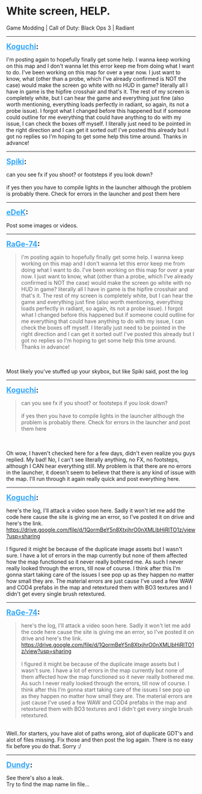 # White screen, HELP.
Game Modding | Call of Duty: Black Ops 3 | Radiant

---
<strong style="font-size: 1.4em;"><span style="text-decoration: underline;text-decoration-color: #34a7f9;"><span style="color:#34a7f9;">Koguchi</span></span>:</strong>

<p>I&#39;m posting again to hopefully finally get some help. I wanna keep working on this map and I don&#39;t wanna let this error keep me from doing what I want to do. I&#39;ve been working on this map for over a year now. I just want to know, what (other than a probe, which I&#39;ve already confirmed is NOT the case) would make the screen go white with no HUD in game? literally all I have in game is the hipfire crosshair and that&#39;s it. The rest of my screen is completely white,  but I can hear the game and everything just fine (also worth mentioning, everything loads perfectly in radiant, so again, its not a probe issue). I forgot what I changed before this happened but if someone could outline for me everything that could have anything to do with my issue, I can check the boxes off myself. I literally just need to be pointed in the right direction and I can get it sorted out! I&#39;ve posted this already but I got no replies so I&#39;m hoping to get some help this time around. Thanks in advance!</p>

---
<strong style="font-size: 1.4em;"><span style="text-decoration: underline;text-decoration-color: #34a7f9;"><span style="color:#34a7f9;">Spiki</span></span>:</strong>

<p>can you see fx if you shoot? or footsteps if you look down?<br /><br />if yes then you have to compile lights in the launcher although the problem is probably there. Check for errors in the launcher and post them here</p>

---
<strong style="font-size: 1.4em;"><span style="text-decoration: underline;text-decoration-color: #34a7f9;"><span style="color:#34a7f9;">eDeK</span></span>:</strong>

<p>Post some images or videos.</p>

---
<strong style="font-size: 1.4em;"><span style="text-decoration: underline;text-decoration-color: #34a7f9;"><span style="color:#34a7f9;">RaGe-74</span></span>:</strong>

<p><blockquote>I&#39;m posting again to hopefully finally get some help. I wanna keep working on this map and I don&#39;t wanna let this error keep me from doing what I want to do. I&#39;ve been working on this map for over a year now. I just want to know, what (other than a probe, which I&#39;ve already confirmed is NOT the case) would make the screen go white with no HUD in game? literally all I have in game is the hipfire crosshair and that&#39;s it. The rest of my screen is completely white,  but I can hear the game and everything just fine (also worth mentioning, everything loads perfectly in radiant, so again, its not a probe issue). I forgot what I changed before this happened but if someone could outline for me everything that could have anything to do with my issue, I can check the boxes off myself. I literally just need to be pointed in the right direction and I can get it sorted out! I&#39;ve posted this already but I got no replies so I&#39;m hoping to get some help this time around. Thanks in advance!<br /></blockquote><br /><br />Most likely you&#39;ve stuffed up your skybox, but like Spiki said, post the log</p>

---
<strong style="font-size: 1.4em;"><span style="text-decoration: underline;text-decoration-color: #34a7f9;"><span style="color:#34a7f9;">Koguchi</span></span>:</strong>

<p><blockquote>can you see fx if you shoot? or footsteps if you look down?<br /><br />if yes then you have to compile lights in the launcher although the problem is probably there. Check for errors in the launcher and post them here<br /></blockquote><br /><br />Oh wow, I haven&#39;t checked here for a few days, didn&#39;t even realize you guys replied. My bad! No, I can&#39;t see literally anything, no FX, no footsteps, although I CAN hear everything still. My problem is that there are no errors in the launcher, it doesn&#39;t seem to believe that there is any kind of issue with the map. I&#39;ll run through it again really quick and post everything here.</p>

---
<strong style="font-size: 1.4em;"><span style="text-decoration: underline;text-decoration-color: #34a7f9;"><span style="color:#34a7f9;">Koguchi</span></span>:</strong>

<p>here&#39;s the log, I&#39;ll attack a video soon here. Sadly it won&#39;t let me add the code here cause the site is giving me an error, so I&#39;ve posted it on drive and here&#39;s the link.<br /><a href="https://drive.google.com/file/d/1QormBeY5n8XtxjhrO0nXMLlbHiRlTO1z/view?usp=sharing">https://drive.google.com/file/d/1QormBeY5n8XtxjhrO0nXMLlbHiRlTO1z/view?usp=sharing</a><br /><br />I figured it might be because of the duplicate image assets but I wasn&#39;t sure. I have a lot of errors in the map currently but none of them affected how the map functioned so it never really bothered me. As such I never really looked through the errors, till now of course. I think after this I&#39;m gonna start taking care of the issues I see pop up as they happen no matter how small they are. The material errors are just cause I&#39;ve used a few WAW and COD4 prefabs in the map and retextured them with BO3 textures and I didn&#39;t get every single brush retextured.</p>

---
<strong style="font-size: 1.4em;"><span style="text-decoration: underline;text-decoration-color: #34a7f9;"><span style="color:#34a7f9;">RaGe-74</span></span>:</strong>

<p><blockquote>here&#39;s the log, I&#39;ll attack a video soon here. Sadly it won&#39;t let me add the code here cause the site is giving me an error, so I&#39;ve posted it on drive and here&#39;s the link.<br /><a href="https://drive.google.com/file/d/1QormBeY5n8XtxjhrO0nXMLlbHiRlTO1z/view?usp=sharing">https://drive.google.com/file/d/1QormBeY5n8XtxjhrO0nXMLlbHiRlTO1z/view?usp=sharing</a><br /><br />I figured it might be because of the duplicate image assets but I wasn&#39;t sure. I have a lot of errors in the map currently but none of them affected how the map functioned so it never really bothered me. As such I never really looked through the errors, till now of course. I think after this I&#39;m gonna start taking care of the issues I see pop up as they happen no matter how small they are. The material errors are just cause I&#39;ve used a few WAW and COD4 prefabs in the map and retextured them with BO3 textures and I didn&#39;t get every single brush retextured.<br /></blockquote><br />Well..for starters, you have alot of paths wrong, alot of duplicate GDT&#39;s and alot of files missing. Fix those and then post the log again. There is no easy fix before you do that. Sorry :/</p>

---
<strong style="font-size: 1.4em;"><span style="text-decoration: underline;text-decoration-color: #34a7f9;"><span style="color:#34a7f9;">Dundy</span></span>:</strong>

<p>See there&#39;s also a leak.<br />Try to find the map name lin file...</p>
